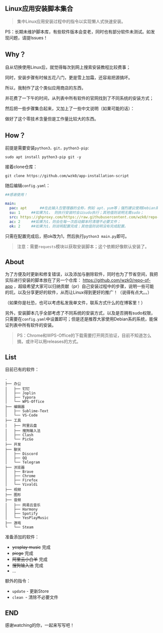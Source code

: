 ## Linux应用安装脚本集合

> 集中Linux应用安装过程中的指令以实现懒人式快速安装。

PS：长期未维护脚本库，有些软件版本会变老，同时也有部分软件未测试。如发现问题，请提Issues！

## Why？

自从切换使用Linux后，就觉得每次到网上搜索安装教程比较费事；

同时，安装步骤有时候五花八门，更是雪上加霜，还容易把源搞坏。

所以，我制作了这个类似应用商店的东西，

并花费了一下午的时间，从列表中所有软件的官网找到了不同系统的安装方式；

然后把一些步骤集合起来，又加上了一些中文说明（如果可能的话）：

做好了这个零技术含量但是工作量比较大的东西。

## How？

前提是需要安装`python3，git，python3-pip`:

```
sudo apt install python3-pip git -y
```

接着clone仓库：

```git
git clone https://github.com/wzk0/app-installation-script
```

随后编辑`config.yaml`：

```yaml
##感谢使用！

main:
  pac: apt      ##在此输入包管理器的全称，例如 apt、yum等；强烈建议使用Debian系的系统，因为软件相对而言比较全；
  su: 1     ##如果为1， 则执行安装时会以sudo执行；其他值则说明无需sudo；
  src: https://ghproxy.com/https://raw.githubusercontent.com/wzk0/repo-of-app/main/     ##这里填脚本源，可以填入自己fork的仓库地址；
  ac: 2     ##如果为1，则会在每一次启动脚本时清理不必要文件；
  ok: 2     ##如果为1，则说明配置完成；其他值则说明没有完成配置。
```

只需在配置完成后，把ok改为1，然后执行`python3 main.py`即可。

> 注意：需要`requests`模块以获取安装脚本；这个依赖好像默认安装了。

## About

为了方便及时更新和修复错误，以及添加与删除软件，同时也为了节省空间，我把实际进行安装的脚本放在了另一个仓库： https://github.com/wzk0/repo-of-app ，超级希望大家可以归纳贡献（pr）自己安装过程中的步骤，说明一些可能的坑，以及分享更好的软件，从而让Linux得到更好的推广！（说得有点大。。）

（如果你是社恐，也可以考虑私发我单文件，联系方式什么的在博客里！）

另外，安装脚本几乎全部考虑了不同系统的安装方式，以及是否拥有sudo权限，只需要在`config.yaml`中设置即可；但是还是推荐大家使用Debian系的系统，能保证列表中所有软件的安装。

> PS：Chrome和WPS-Office的下载需要打开网页验证，目前不知道怎么搞，或许可以用releases的方式。

## List

目前已有的软件：

```
.
├── 办公
│   ├── 钉钉
│   ├── Joplin
│   ├── Typora
│   └── WPS-Office
├── 编辑器
│   ├── Sublime-Text
│   └── VS-Code
├── 工具
│   ├── 阿里云盘
│   ├── 搜狗输入法
│   ├── Clash
│   └── PicGo
├── 开发
├── 聊天
│   ├── Discord
│   ├── QQ
│   └── Telegram
├── 浏览器
│   ├── Brave
│   ├── Chrome
│   ├── Firefox
│   └── Vivaldi
├── 视频
├── 图形
├── 音频
│   ├── 网易云音乐
│   ├── Harmony
│   ├── Spotify
│   └── YesPlayMusic
├── 游戏
└   └── Steam
```

准备添加的软件：

* ~~yesplay music~~ 完成
* ~~picgo~~ 完成
* ~~阿里云小白羊~~ 完成
* ~~搜狗输入法~~ 完成
* ...

额外的指令：

* `update` - 更新Store
* `clean `- 清除不必要文件

## END

感谢watching的你，一起来写写吧！
